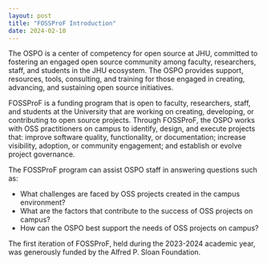 ```yaml
---
layout: post
title: "FOSSProF Introduction"
date: 2024-02-10
---
```


The OSPO is a center of competency for open source at JHU, committed to fostering an engaged open source community among faculty, researchers, staff, and students in the JHU ecosystem. The OSPO provides support, resources, tools, consulting, and training for those engaged in creating, advancing, and sustaining open source initiatives.

FOSSProF is a funding program that is open to faculty, researchers, staff, and students at the University that are working on creating, developing, or contributing to open source projects. Through FOSSProF, the OSPO works with OSS practitioners on campus to identify, design, and execute projects that: improve software quality, functionality, or documentation; increase visibility, adoption, or community engagement; and establish or evolve project governance. 

The FOSSProF program can assist OSPO staff in answering questions such as:

* What challenges are faced by OSS projects created in the campus environment?  
* What are the factors that contribute to the success of OSS projects on campus?  
* How can the OSPO best support the needs of OSS projects on campus?

The first iteration of FOSSProF, held during the 2023-2024 academic year, was generously funded by the Alfred P. Sloan Foundation.
